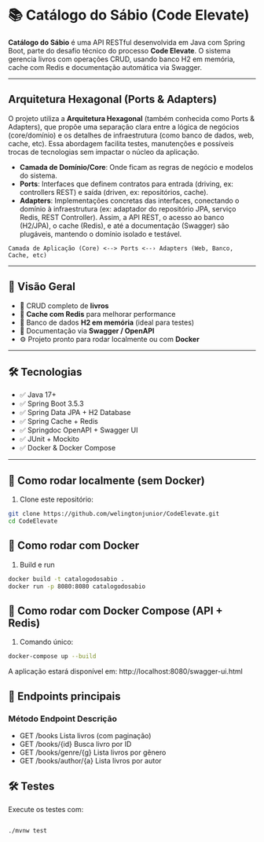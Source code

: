 # 📚 Catálogo do Sábio (Code Elevate)

**Catálogo do Sábio** é uma API RESTful desenvolvida em Java com Spring Boot, parte do desafio técnico do processo **Code Elevate**. O sistema gerencia livros com operações CRUD, usando banco H2 em memória, cache com Redis e documentação automática via Swagger.

---
## Arquitetura Hexagonal (Ports & Adapters)
O projeto utiliza a **Arquitetura Hexagonal** (também conhecida como Ports & Adapters), que propõe uma separação clara entre a lógica de negócios (core/domínio) e os detalhes de infraestrutura (como banco de dados, web, cache, etc).
Essa abordagem facilita testes, manutenções e possíveis trocas de tecnologias sem impactar o núcleo da aplicação.
- **Camada de Domínio/Core**: Onde ficam as regras de negócio e modelos do sistema.
- **Ports**: Interfaces que definem contratos para entrada (driving, ex: controllers REST) e saída (driven, ex: repositórios, cache).
- **Adapters**: Implementações concretas das interfaces, conectando o domínio à infraestrutura (ex: adaptador do repositório JPA, serviço Redis,
REST Controller).
Assim, a API REST, o acesso ao banco (H2/JPA), o cache (Redis), e até a documentação (Swagger) são plugáveis, mantendo o domínio isolado e testável.

```
Camada de Aplicação (Core) <--> Ports <--› Adapters (Web, Banco, Cache, etc)
```
---

## 🔎 Visão Geral

- 🔄 CRUD completo de **livros**
- 🧠 **Cache com Redis** para melhorar performance
- 🧪 Banco de dados **H2 em memória** (ideal para testes)
- 📑 Documentação via **Swagger / OpenAPI**
- ⚙️ Projeto pronto para rodar localmente ou com **Docker**

---

## 🛠️ Tecnologias

- ✅ Java 17+
- ✅ Spring Boot 3.5.3
- ✅ Spring Data JPA + H2 Database
- ✅ Spring Cache + Redis
- ✅ Springdoc OpenAPI + Swagger UI
- ✅ JUnit + Mockito
- ✅ Docker & Docker Compose

---

## 🚀 Como rodar localmente (sem Docker)

1. Clone este repositório:

```bash
git clone https://github.com/welingtonjunior/CodeElevate.git
cd CodeElevate
```

## 🐳 Como rodar com Docker
1. Build e run

```bash
docker build -t catalogodosabio .
docker run -p 8080:8080 catalogodosabio
```

## 🧱 Como rodar com Docker Compose (API + Redis)
1. Comando único:
```bash
docker-compose up --build
```
A aplicação estará disponível em: http://localhost:8080/swagger-ui.html

## 🔗 Endpoints principais
### Método	Endpoint	Descrição
- GET	/books	Lista livros (com paginação)
- GET	/books/{id}	Busca livro por ID
- GET	/books/genre/{g}	Lista livros por gênero
- GET	/books/author/{a}	Lista livros por autor

## 🛠️ Testes
Execute os testes com:

```bash

./mvnw test
```